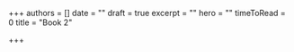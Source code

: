 +++
authors = []
date = ""
draft = true
excerpt = ""
hero = ""
timeToRead = 0
title = "Book 2"

+++
